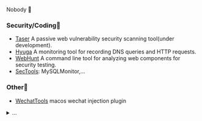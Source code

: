 Nobody 👿

### Security/Coding🥬
- [Taser](https://github.com/Buzz2d0/taser) A passive web vulnerability security scanning tool(under development).
- [Hyuga](https://github.com/Buzz2d0/Hyuga) A monitoring tool for recording DNS queries and HTTP requests.
- [WebHunt](https://github.com/Buzz2d0/WebHunt) A command line tool for analyzing web components for security testing. 
- [SecTools](https://github.com/Buzz2d0/SecTools): MySQLMonitor,...

### Other🌳

- [WechatTools](https://github.com/Buzz2d0/WechatTools) macos wechat injection plugin

<details>
  <summary>...</summary>

  ![](https://github-readme-stats.vercel.app/api?username=Buzz2d0&show_icons=true&title_color=fff&icon_color=79ff97&text_color=9f9f9f&bg_color=151515)

</details>


